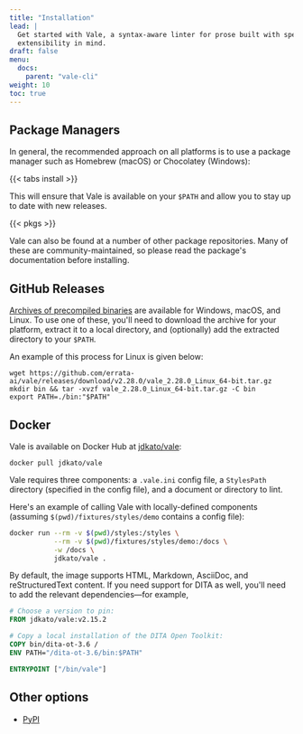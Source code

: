 ```yaml
---
title: "Installation"
lead: |
  Get started with Vale, a syntax-aware linter for prose built with speed and
  extensibility in mind.
draft: false
menu:
  docs:
    parent: "vale-cli"
weight: 10
toc: true
---
```


## Package Managers

In general, the recommended approach on all platforms is to use a package
manager such as Homebrew (macOS) or Chocolatey (Windows):

{{< tabs install >}}

This will ensure that Vale is available on your `$PATH` and allow you to stay
up to date with new releases.

<!-- vale off -->
<!-- TODO: Fix in Hugu package -->

{{< pkgs >}}

<!-- vale on -->

Vale can also be found at a number of other package repositories. Many of these
are community-maintained, so please read the package's documentation before
installing.

## GitHub Releases

[Archives of precompiled binaries][2] are available for Windows, macOS, and
Linux. To use one of these, you'll need to download the archive for your
platform, extract it to a local directory, and (optionally) add the extracted
directory to your `$PATH`.

An example of this process for Linux is given below:

```shell
wget https://github.com/errata-ai/vale/releases/download/v2.28.0/vale_2.28.0_Linux_64-bit.tar.gz
mkdir bin && tar -xvzf vale_2.28.0_Linux_64-bit.tar.gz -C bin
export PATH=./bin:"$PATH"
```

## Docker

Vale is available on Docker Hub at [jdkato/vale][1]:

```shell
docker pull jdkato/vale
```

Vale requires three components: a `.vale.ini` config file, a `StylesPath`
directory (specified in the config file), and a document or directory to lint.

Here's an example of calling Vale with locally-defined components (assuming
`$(pwd)/fixtures/styles/demo` contains a config file):

```bash
docker run --rm -v $(pwd)/styles:/styles \
           --rm -v $(pwd)/fixtures/styles/demo:/docs \
           -w /docs \
           jdkato/vale .
```

By default, the image supports HTML, Markdown, AsciiDoc, and reStructuredText
content. If you need support for DITA as well, you'll need to add the relevant
dependencies&mdash;for example,

```dockerfile
# Choose a version to pin:
FROM jdkato/vale:v2.15.2

# Copy a local installation of the DITA Open Toolkit:
COPY bin/dita-ot-3.6 /
ENV PATH="/dita-ot-3.6/bin:$PATH"

ENTRYPOINT ["/bin/vale"]
```

## Other options

- [PyPI](https://pypi.org/project/vale/)

[1]: https://hub.docker.com/r/jdkato/vale
[2]: https://github.com/errata-ai/vale/releases
